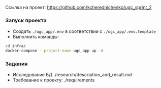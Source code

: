Ссылка на проект: https://github.com/kcherednichenko/ugc_sprint_2 

### Запуск проекта
- Создать `./ugc_app/.env` в соответствии с `./ugc_app/.env.template`
- Выполнить команды:
```bash
cd infra/
docker-compose --project-name ugc_app up -d
```

### Задания
- Исследование БД ./research/description_and_result.md
- Требование к проекту: ./requirements
